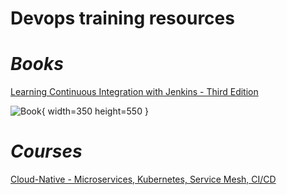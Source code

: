 # Devops training resources

# ***Books***

[Learning Continuous Integration with Jenkins - Third Edition](https://learning.oreilly.com/library/view/learning-continuous-integration/9781835087732/)

![Book](https://learning.oreilly.com/api/v2/epubs/urn:orm:book:9781835087732/files/image/Cover.png){ width=350 height=550 }

# ***Courses***

[Cloud-Native - Microservices, Kubernetes, Service Mesh, CI/CD](https://learning.oreilly.com/course/cloud-native-microservices/9781837023332/)

